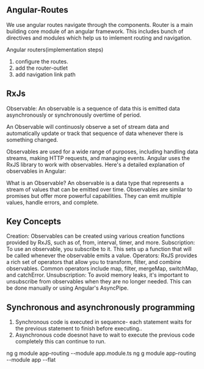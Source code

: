 Angular-Routes
---------------
We use angular routes navigate through the components.
Router is a main building core module of an angular framework.
This includes bunch of directives and modules which help us to imlement routing and navigation.


Angular routers(implementation steps)
1. configure the routes.
2. add the router-outlet
3. add navigation link path 


RxJs
-----
Observable: An observable is a sequence of data this is emitted data asynchronously or synchronously overtime of period.

An Observable will continuosly observe a set of stream data and automatically update or track that sequence of data whenever there is something changed.

Observables are used for a wide range of purposes, including handling data streams, making HTTP requests, and managing events. Angular uses the RxJS library to work with observables. Here's a detailed explanation of observables in Angular:

What is an Observable?
An observable is a data type that represents a stream of values that can be emitted over time. Observables are similar to promises but offer more powerful capabilities. They can emit multiple values, handle errors, and complete.

Key Concepts
------------
Creation: Observables can be created using various creation functions provided by RxJS, such as of, from, interval, timer, and more.
Subscription: To use an observable, you subscribe to it. This sets up a function that will be called whenever the observable emits a value.
Operators: RxJS provides a rich set of operators that allow you to transform, filter, and combine observables. Common operators include map, filter, mergeMap, switchMap, and catchError.
Unsubscription: To avoid memory leaks, it's important to unsubscribe from observables when they are no longer needed. This can be done manually or using Angular's AsyncPipe.


Synchronous and asynchronously programming
------------------------------------------
1. Synchronous code is executed in sequence- each statement waits for the previous statement to finish before executing..
2. Asynchronous code doesnot have to wait to execute the previous code completely this can continue to run.



ng g module app-routing --module app.module.ts
ng g module app-routing --module app --flat